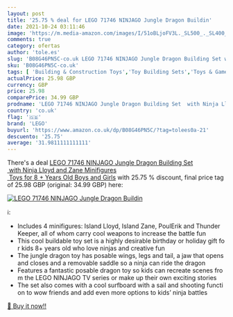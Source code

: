```yaml
---
layout: post
title: '25.75 % deal for LEGO 71746 NINJAGO Jungle Dragon Buildin'
date: 2021-10-24 03:11:46
image: 'https://m.media-amazon.com/images/I/51oBLjoFV3L._SL500_._SL400_.jpg'
comments: true
category: ofertas
author: 'tole.es'
slug: 'B08G46PN5C-co.uk LEGO 71746 NINJAGO Jungle Dragon Building Set with...'
sku: 'B08G46PN5C-co.uk'
tags: [ 'Building & Construction Toys','Toy Building Sets','Toys & Games','Toys Store','lego', ]
actualPrice: 25.98 GBP
currency: GBP
price: 25.98
comparePrice: 34.99 GBP
prodname: 'LEGO 71746 NINJAGO Jungle Dragon Building Set  with Ninja Lloyd and Zane Minifigures  Toys for 8 + Years Old Boys and Girls'
country: 'co.uk'
flag: '🇬🇧'
brand: 'LEGO'
buyurl: 'https://www.amazon.co.uk/dp/B08G46PN5C/?tag=tolees0a-21'
descuento: '25.75'
average: '31.9811111111111'
---
```


There's a deal [LEGO 71746 NINJAGO Jungle Dragon Building Set  with Ninja Lloyd and Zane Minifigures  Toys for 8 + Years Old Boys and Girls](https://www.amazon.co.uk/dp/B08G46PN5C/?tag=tolees0a-21)  with  25.75 % discount, final price tag of  25.98 GBP (original: 34.99 GBP) here:

[![LEGO 71746 NINJAGO Jungle Dragon Buildin](https://m.media-amazon.com/images/I/51oBLjoFV3L._SL500_._SL400_.jpg)](https://www.amazon.co.uk/dp/B08G46PN5C/?tag=tolees0a-21)

ℹ️:

- Includes 4 minifigures: Island Lloyd, Island Zane, PoulErik and Thunder Keeper, all of whom carry cool weapons to increase the battle fun
- This cool buildable toy set is a highly desirable birthday or holiday gift for kids 8+ years old who love ninjas and creative fun
- The jungle dragon toy has posable wings, legs and tail, a jaw that opens and closes and a removable saddle so a ninja can ride the dragon
- Features a fantastic posable dragon toy so kids can recreate scenes from the LEGO NINJAGO TV series or make up their own exciting stories
- The set also comes with a cool surfboard with a sail and shooting function to wow friends and add even more options to kids’ ninja battles

[🛒 Buy it now!!](https://www.amazon.co.uk/dp/B08G46PN5C/?tag=tolees0a-21)
